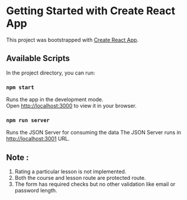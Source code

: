 # Getting Started with Create React App

This project was bootstrapped with [Create React App](https://github.com/facebook/create-react-app).

## Available Scripts

In the project directory, you can run:

### `npm start`

Runs the app in the development mode.\
Open [http://localhost:3000](http://localhost:3000) to view it in your browser.

### `npm run server`
Runs the JSON Server for consuming the data
The JSON Server runs in [http://localhost:3001](http://localhost:3001) URL.

## Note : 
1. Rating a particular lesson is not implemented.
2. Both the course and lesson route are protected route.
3. The form has required checks but no other validation like email or password length.
